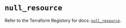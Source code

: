 # `null_resource`

Refer to the Terraform Registory for docs: [`null_resource`](https://www.terraform.io/docs/providers/null/r/resource).
